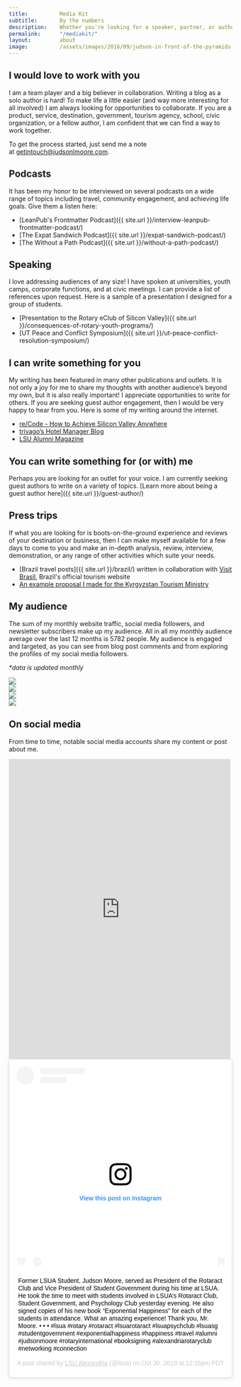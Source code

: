 ```yaml
---
title: 			Media Kit
subtitle: 		By the numbers
description: 	Whether you're looking for a speaker, partner, or author, there is a way for us to work together. See examples of my work and collaborations here and learn what the impact is by the numbers. 
permalink: 		"/mediakit/"
layout: 		about
image: 			/assets/images/2016/09/judson-in-front-of-the-pyramids-in-giza-egypt.jpg
---
```



## I would love to work with you

I am a team player and a big believer in collaboration. Writing a blog as a solo author is hard! To make life a little easier (and way more interesting for all involved) I am always looking for opportunities to collaborate. If you are a product, service, destination, government, tourism agency, school, civic organization, or a fellow author, I am confident that we can find a way to work together.

To get the process started, just send me a note at [getintouch@judsonlmoore.com](mailto:getintouch@judsonlmoore.com).

## Podcasts

It has been my honor to be interviewed on several podcasts on a wide range of topics including travel, community engagement, and achieving life goals. Give them a listen here: 

- [LeanPub's Frontmatter Podcast]({{ site.url }}/interview-leanpub-frontmatter-podcast/)
- [The Expat Sandwich Podcast]({{ site.url }}/expat-sandwich-podcast/)
- [The Without a Path Podcast]({{ site.url }}/without-a-path-podcast/)

## Speaking

I love addressing audiences of any size! I have spoken at universities, youth camps, corporate functions, and at civic meetings. I can provide a list of references upon request. Here is a sample of a presentation I designed for a group of students.

- [Presentation to the Rotary eClub of Silicon Valley]({{ site.url }}/consequences-of-rotary-youth-programs/)
- [UT Peace and Conflict Symposium]({{ site.url }}/ut-peace-conflict-resolution-symposium/)

## I can write something for you

My writing has been featured in many other publications and outlets. It is not only a joy for me to share my thoughts with another audience’s beyond my own, but it is also really important! I appreciate opportunities to write for others. If you are seeking guest author engagement, then I would be very happy to hear from you. Here is some of my writing around the internet.

- [re/Code - How to Achieve Silicon Valley Anywhere](https://www.vox.com/2014/6/25/11628326/how-to-achieve-silicon-valley-anywhere)
- [trivago’s Hotel Manager Blog](https://web.archive.org/web/20170509120316/http://hotelmanager-blog.trivago.com/en-us/author/jmoore/)
- [LSU Alumni Magazine](https://www.lsualumni.org/alumni-magazine)

## You can write something for (or with) me

Perhaps you are looking for an outlet for your voice. I am currently seeking guest authors to write on a variety of topics. [Learn more about being a guest author here]({{ site.url }}/guest-author/)

## Press trips

If what you are looking for is boots-on-the-ground experience and reviews of your destination or business, then I can make myself available for a few days to come to you and make an in-depth analysis, review, interview, demonstration, or any range of other activities which suite your needs.

- [Brazil travel posts]({{ site.url }}/brazil/) written in collaboration with [Visit Brasil](https://www.visitbrasil.com/), Brazil's official tourism website
- [An example proposal I made for the Kyrgyzstan Tourism Ministry](https://docs.google.com/document/d/1ekVHAuhlnPW0RbfJu2jaf8A-nZfnFMNDx9i-DJp0_jo/edit?usp=sharing)

## My audience

The sum of my monthly website traffic, social media followers, and newsletter subscribers make up my audience. All in all my monthly audience average over the last 12 months is 5782 people. My audience is engaged and targeted, as you can see from blog post comments and from exploring the profiles of my social media followers.

*\*data is updated monthly*

<div class="row">
    <div class="col-md-6">
        <img src="https://docs.google.com/spreadsheets/d/1cSF28oSk4nuwIvSWOmJFAeCj2ZlBTOKHMGJU1kkH-As/pubchart?oid=141894970&amp;format=image" class="w-100" >
    </div>
    <div class="col-md-6">
        <img src="https://docs.google.com/spreadsheets/d/e/2PACX-1vRsroHw6BiIHJF1qiY62-yT_Vp2sr182D3C89REB6hUVHwcRCOKR2wQaJyyFOfWNwhPvfKoMAcbb7Hs/pubchart?oid=1699980851&amp;format=image" class="w-100" >
    </div>
    <div class="col-md-6">
        <img src="https://docs.google.com/spreadsheets/d/e/2PACX-1vRsroHw6BiIHJF1qiY62-yT_Vp2sr182D3C89REB6hUVHwcRCOKR2wQaJyyFOfWNwhPvfKoMAcbb7Hs/pubchart?oid=1733573448&amp;format=image" class="w-100" >
    </div>
    <div class="col-md-6">
        <img src="https://docs.google.com/spreadsheets/d/e/2PACX-1vRsroHw6BiIHJF1qiY62-yT_Vp2sr182D3C89REB6hUVHwcRCOKR2wQaJyyFOfWNwhPvfKoMAcbb7Hs/pubchart?oid=485259815&amp;format=image" class="w-100" >
    </div>
</div>

## On social media

From time to time, notable social media accounts share my content or post about me. 

<div class="row">
    <div class="col-md-6">
        <iframe src="https://www.facebook.com/plugins/post.php?href=https%3A%2F%2Fwww.facebook.com%2Frotary%2Fposts%2F10159020022679552%3A0&width=500" width="500" height="677" style="border:none;overflow:hidden" scrolling="no" frameborder="0" allowTransparency="true" allow="encrypted-media"></iframe>
    </div>
    <div class="col-md-6">
        <blockquote class="instagram-media" data-instgrm-captioned data-instgrm-permalink="https://www.instagram.com/p/B4QPOUZBhj4/?utm_source=ig_embed&amp;utm_campaign=loading" data-instgrm-version="12" style=" background:#FFF; border:0; border-radius:3px; box-shadow:0 0 1px 0 rgba(0,0,0,0.5),0 1px 10px 0 rgba(0,0,0,0.15); margin: 1px; max-width:540px; min-width:326px; padding:0; width:99.375%; width:-webkit-calc(100% - 2px); width:calc(100% - 2px);"><div style="padding:16px;"> <a href="https://www.instagram.com/p/B4QPOUZBhj4/?utm_source=ig_embed&amp;utm_campaign=loading" style=" background:#FFFFFF; line-height:0; padding:0 0; text-align:center; text-decoration:none; width:100%;" target="_blank"> <div style=" display: flex; flex-direction: row; align-items: center;"> <div style="background-color: #F4F4F4; border-radius: 50%; flex-grow: 0; height: 40px; margin-right: 14px; width: 40px;"></div> <div style="display: flex; flex-direction: column; flex-grow: 1; justify-content: center;"> <div style=" background-color: #F4F4F4; border-radius: 4px; flex-grow: 0; height: 14px; margin-bottom: 6px; width: 100px;"></div> <div style=" background-color: #F4F4F4; border-radius: 4px; flex-grow: 0; height: 14px; width: 60px;"></div></div></div><div style="padding: 19% 0;"></div> <div style="display:block; height:50px; margin:0 auto 12px; width:50px;"><svg width="50px" height="50px" viewBox="0 0 60 60" version="1.1" xmlns="https://www.w3.org/2000/svg" xmlns:xlink="https://www.w3.org/1999/xlink"><g stroke="none" stroke-width="1" fill="none" fill-rule="evenodd"><g transform="translate(-511.000000, -20.000000)" fill="#000000"><g><path d="M556.869,30.41 C554.814,30.41 553.148,32.076 553.148,34.131 C553.148,36.186 554.814,37.852 556.869,37.852 C558.924,37.852 560.59,36.186 560.59,34.131 C560.59,32.076 558.924,30.41 556.869,30.41 M541,60.657 C535.114,60.657 530.342,55.887 530.342,50 C530.342,44.114 535.114,39.342 541,39.342 C546.887,39.342 551.658,44.114 551.658,50 C551.658,55.887 546.887,60.657 541,60.657 M541,33.886 C532.1,33.886 524.886,41.1 524.886,50 C524.886,58.899 532.1,66.113 541,66.113 C549.9,66.113 557.115,58.899 557.115,50 C557.115,41.1 549.9,33.886 541,33.886 M565.378,62.101 C565.244,65.022 564.756,66.606 564.346,67.663 C563.803,69.06 563.154,70.057 562.106,71.106 C561.058,72.155 560.06,72.803 558.662,73.347 C557.607,73.757 556.021,74.244 553.102,74.378 C549.944,74.521 548.997,74.552 541,74.552 C533.003,74.552 532.056,74.521 528.898,74.378 C525.979,74.244 524.393,73.757 523.338,73.347 C521.94,72.803 520.942,72.155 519.894,71.106 C518.846,70.057 518.197,69.06 517.654,67.663 C517.244,66.606 516.755,65.022 516.623,62.101 C516.479,58.943 516.448,57.996 516.448,50 C516.448,42.003 516.479,41.056 516.623,37.899 C516.755,34.978 517.244,33.391 517.654,32.338 C518.197,30.938 518.846,29.942 519.894,28.894 C520.942,27.846 521.94,27.196 523.338,26.654 C524.393,26.244 525.979,25.756 528.898,25.623 C532.057,25.479 533.004,25.448 541,25.448 C548.997,25.448 549.943,25.479 553.102,25.623 C556.021,25.756 557.607,26.244 558.662,26.654 C560.06,27.196 561.058,27.846 562.106,28.894 C563.154,29.942 563.803,30.938 564.346,32.338 C564.756,33.391 565.244,34.978 565.378,37.899 C565.522,41.056 565.552,42.003 565.552,50 C565.552,57.996 565.522,58.943 565.378,62.101 M570.82,37.631 C570.674,34.438 570.167,32.258 569.425,30.349 C568.659,28.377 567.633,26.702 565.965,25.035 C564.297,23.368 562.623,22.342 560.652,21.575 C558.743,20.834 556.562,20.326 553.369,20.18 C550.169,20.033 549.148,20 541,20 C532.853,20 531.831,20.033 528.631,20.18 C525.438,20.326 523.257,20.834 521.349,21.575 C519.376,22.342 517.703,23.368 516.035,25.035 C514.368,26.702 513.342,28.377 512.574,30.349 C511.834,32.258 511.326,34.438 511.181,37.631 C511.035,40.831 511,41.851 511,50 C511,58.147 511.035,59.17 511.181,62.369 C511.326,65.562 511.834,67.743 512.574,69.651 C513.342,71.625 514.368,73.296 516.035,74.965 C517.703,76.634 519.376,77.658 521.349,78.425 C523.257,79.167 525.438,79.673 528.631,79.82 C531.831,79.965 532.853,80.001 541,80.001 C549.148,80.001 550.169,79.965 553.369,79.82 C556.562,79.673 558.743,79.167 560.652,78.425 C562.623,77.658 564.297,76.634 565.965,74.965 C567.633,73.296 568.659,71.625 569.425,69.651 C570.167,67.743 570.674,65.562 570.82,62.369 C570.966,59.17 571,58.147 571,50 C571,41.851 570.966,40.831 570.82,37.631"></path></g></g></g></svg></div><div style="padding-top: 8px;"> <div style=" color:#3897f0; font-family:Arial,sans-serif; font-size:14px; font-style:normal; font-weight:550; line-height:18px;"> View this post on Instagram</div></div><div style="padding: 12.5% 0;"></div> <div style="display: flex; flex-direction: row; margin-bottom: 14px; align-items: center;"><div> <div style="background-color: #F4F4F4; border-radius: 50%; height: 12.5px; width: 12.5px; transform: translateX(0px) translateY(7px);"></div> <div style="background-color: #F4F4F4; height: 12.5px; transform: rotate(-45deg) translateX(3px) translateY(1px); width: 12.5px; flex-grow: 0; margin-right: 14px; margin-left: 2px;"></div> <div style="background-color: #F4F4F4; border-radius: 50%; height: 12.5px; width: 12.5px; transform: translateX(9px) translateY(-18px);"></div></div><div style="margin-left: 8px;"> <div style=" background-color: #F4F4F4; border-radius: 50%; flex-grow: 0; height: 20px; width: 20px;"></div> <div style=" width: 0; height: 0; border-top: 2px solid transparent; border-left: 6px solid #f4f4f4; border-bottom: 2px solid transparent; transform: translateX(16px) translateY(-4px) rotate(30deg)"></div></div><div style="margin-left: auto;"> <div style=" width: 0px; border-top: 8px solid #F4F4F4; border-right: 8px solid transparent; transform: translateY(16px);"></div> <div style=" background-color: #F4F4F4; flex-grow: 0; height: 12px; width: 16px; transform: translateY(-4px);"></div> <div style=" width: 0; height: 0; border-top: 8px solid #F4F4F4; border-left: 8px solid transparent; transform: translateY(-4px) translateX(8px);"></div></div></div></a> <p style=" margin:8px 0 0 0; padding:0 4px;"> <a href="https://www.instagram.com/p/B4QPOUZBhj4/?utm_source=ig_embed&amp;utm_campaign=loading" style=" color:#000; font-family:Arial,sans-serif; font-size:14px; font-style:normal; font-weight:normal; line-height:17px; text-decoration:none; word-wrap:break-word;" target="_blank">Former LSUA Student, Judson Moore, served as President of the Rotaract Club and Vice President of Student Government during his time at LSUA. He took the time to meet with students involved in LSUA’s Rotaract Club, Student Government, and Psychology Club yesterday evening. He also signed copies of his new book “Exponential Happiness” for each of the students in attendance. What an amazing experience! Thank you, Mr. Moore. • • • #lsua #rotary #rotaract #lsuarotaract #lsuapsychclub #lsuasg #studentgovernment #exponentialhappiness #happiness #travel #alumni #judsonmoore #rotaryinternational #booksigning #alexandriarotaryclub #networking #connection</a></p> <p style=" color:#c9c8cd; font-family:Arial,sans-serif; font-size:14px; line-height:17px; margin-bottom:0; margin-top:8px; overflow:hidden; padding:8px 0 7px; text-align:center; text-overflow:ellipsis; white-space:nowrap;">A post shared by <a href="https://www.instagram.com/lsua/?utm_source=ig_embed&amp;utm_campaign=loading" style=" color:#c9c8cd; font-family:Arial,sans-serif; font-size:14px; font-style:normal; font-weight:normal; line-height:17px;" target="_blank"> LSU Alexandria</a> (@lsua) on <time style=" font-family:Arial,sans-serif; font-size:14px; line-height:17px;" datetime="2019-10-30T19:15:12+00:00">Oct 30, 2019 at 12:15pm PDT</time></p></div></blockquote> <script async src="//www.instagram.com/embed.js"></script>
    </div>
</div>
